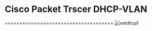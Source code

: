 # Cisco Packet Trscer DHCP-VLAN
=====================================
![netdhcp1](https://user-images.githubusercontent.com/24189833/44514095-7b284080-a6bf-11e8-94c7-5e42dbf4f797.png)
